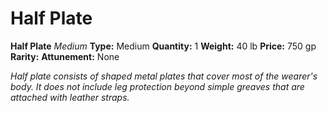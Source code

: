 # Half Plate

**Half Plate**
_Medium_
**Type:** Medium
**Quantity:** 1
**Weight:** 40 lb
**Price:** 750 gp
**Rarity:** 
**Attunement:** None

*Half plate consists of shaped metal plates that cover most of the wearer's body. It does not include leg protection beyond simple greaves that are attached with leather straps.*
